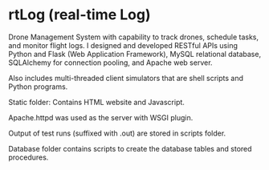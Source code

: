 # rtLog (real-time Log)
Drone Management System with capability to track drones, schedule tasks, and monitor flight logs. I designed and developed RESTful APIs using Python and Flask (Web Application Framework), MySQL relational database, SQLAlchemy for connection pooling, and Apache web server. 

Also includes multi-threaded client simulators that are shell scripts and Python programs.

Static folder: Contains HTML website and Javascript. 

Apache.httpd was used as the server with WSGI plugin. 

Output of test runs (suffixed with .out) are stored in scripts folder. 

Database folder contains scripts to create the database tables and stored procedures. 




